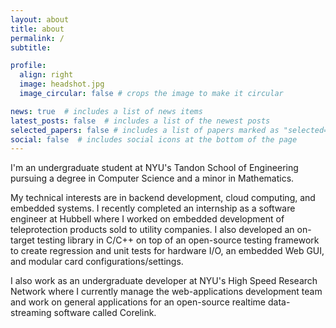```yaml
---
layout: about
title: about
permalink: /
subtitle: 

profile:
  align: right
  image: headshot.jpg
  image_circular: false # crops the image to make it circular

news: true  # includes a list of news items
latest_posts: false  # includes a list of the newest posts
selected_papers: false # includes a list of papers marked as "selected={true}"
social: false  # includes social icons at the bottom of the page
---
```


I'm an undergraduate student at NYU's Tandon School of Engineering pursuing a degree in Computer Science and a minor in Mathematics.

My technical interests are in backend development, cloud computing, and embedded systems. I recently completed an internship as a software engineer
at Hubbell where I worked on embedded development of teleprotection products sold to utility companies. I also developed an on-target testing library in C/C++ on top of an open-source testing framework to create regression and unit tests for hardware I/O, an embedded Web GUI, and modular card configurations/settings.

I also work as an undergraduate developer at NYU's High Speed Research Network where I currently manage the web-applications development team and work on general applications for an open-source realtime data-streaming software called Corelink.
